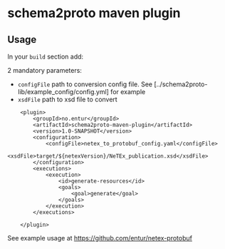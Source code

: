 # schema2proto maven plugin

## Usage

In your `build` section add:

2 mandatory parameters:
* `configFile` path to conversion config file. See [../schema2proto-lib/example_config/config.yml] for example
* `xsdFile` path to xsd file to convert

```
    <plugin>
        <groupId>no.entur</groupId>
        <artifactId>schema2proto-maven-plugin</artifactId>
        <version>1.0-SNAPSHOT</version>
        <configuration>
            <configFile>netex_to_protobuf_config.yaml</configFile>
            <xsdFile>target/${netexVersion}/NeTEx_publication.xsd</xsdFile>
        </configuration>
        <executions>
            <execution>
                <id>generate-resources</id>
                <goals>
                    <goal>generate</goal>
                </goals>
            </execution>
        </executions>

    </plugin>
```

See example usage at https://github.com/entur/netex-protobuf